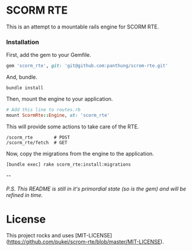 # SCORM RTE
This is an attempt to a mountable rails engine for SCORM RTE.

### Installation
First, add the gem to your Gemfile.
```ruby
gem 'scorm_rte', git: 'git@github.com:panthung/scrom-rte.git'
```
And, bundle.
```
bundle install
```
Then, mount the engine to your application.
```ruby
# Add this line to routes.rb
mount ScormRte::Engine, at: 'scorm_rte'
```
This will provide some actions to take care of the RTE.
```
/scorm_rte        # POST
/scorm_rte/fetch  # GET
```
Now, copy the migrations from the engine to the application.
```
[bundle exec] rake scorm_rte:install:migrations
```
--

###### P.S. This README is still in it's primordial state (so is the gem) and will be refined in time.

# License
This project rocks and uses [MIT-LICENSE] (https://github.com/pukei/scrom-rte/blob/master/MIT-LICENSE).
